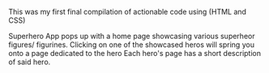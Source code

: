 This was my first final compilation of actionable code using (HTML and CSS)

Superhero App pops up with a home page showcasing various superheor figures/ figurines.
Clicking on one of the showcased heros will spring you onto a page dedicated to the hero
Each hero's page has a short description of said hero. 
